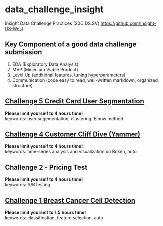 # data_challenge_insight
Insight Data Challenge Practices (20C.DS.SV)
https://github.com/Insight-DS-West

## Key Component of a good data challenge submission
1. EDA  (Exploratory Data Analysis)  
2. MVP (Minimium Viable Product)  
3. Level Up (additional features, tuning hyperparameters)   
4. Communication (code easy to read, well-written markdown, organized structure)

## [Challenge 5 Credit Card User Segmentation](https://github.com/er1czz/data_challenge_insight/blob/main/5_CreditCard_userSegmentation.ipynb)
**Please limit yourself to 4 hours time!**  
keywords: user segementation, clustering, Elbow method

## [Challenge 4 Customer Cliff Dive (Yammer)](https://er1czz.github.io/data_challenge_insight/4_CustomerCliffDive.html)
**Please limit yourself to 4 hours time!**  
keywords: time-series analysis and visualization on Bokeh, auto

## Challenge 2 - Pricing Test
**Please limit yourself to 4 hours time!**  
keywords: A/B testing

## [Challenge 1 Breast Cancer Cell Detection](https://github.com/er1czz/data_challenge_insight/blob/main/1_BreastCancer.ipynb)
**Please limit yourself to 1.5 hours time!**  
keywords: classification, feature selection, auto
